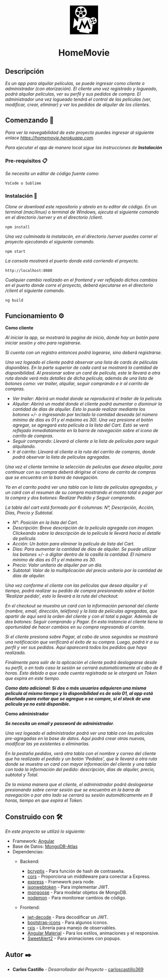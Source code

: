 <p align="center">
  <p align="center">
        <img src="/server/images/logo.JPG" alt="" height="92">
  </p>
  <h1 align="center">
    HomeMovie
  </h1>
</p>

## Descripción

_Es un app para alquilar películas, se puede ingresar como cliente o administrador (con atorización). El cliente una vez registrado y logueado, podrá alquilar películas, ver su perfil y sus pedidos de compra. El administrador una vez logueado tendrá el control de las películas (ver, modificar, crear, eliminar) y ver los pedidos de alquiler de los clientes._

## Comenzando 🚀

_Para ver la navegabilidad de este proyecto puedes ingresar al siguiente enlace <https://homemovie.herokuapp.com>._

_Para ejecutar el app de manera local sigue las instrucciones de **Instalación**_

### Pre-requisitos 📋

_Se necesita un editor de código fuente como:_

```
VsCode o Sublime
```

### Instalación 🔧

_Clone or download este repositorio y abrelo en tu editor de código. En un terminal (mac/linux) o terminal de Windows, ejecuta el siguiente comando en el directorio /server y en el directorio /client._

```
npm install
```

_Una vez culminada la instalacón, en el directorio /server puedes correr el proyecto ejecutando el siguiente comando._

```
npm start
```

_La consola mostrará el puerto donde está corriendo el proyecto._

```
http://localhost:8080
```

_Cualquier cambio realizado en el frontend y ver reflejado dichos cambios en el puerto donde corre el proyecto, deberá ejecutarse en el directorio /client el siguiente comando._

```
ng build
```

## Funcionamiento ⚙️

**Como cliente**

_Al iniciar la app, se mostrará la pagína de inicio, donde hay un botón para iniciar sesión y otro para registrarse._

_Si cuenta con un registro entonces podrá logearse, sino deberá registrarse._

_Una vez logeado el cliente podrá observar una lista de cards de péliculas disponibles. En la parte superior de cada card se mostrará la cantidad de disponibilidad. Al presionar sobre un card de película, este le llevará a otra ruta donde verá más detalles de dicha película, además de una lista de botones como: ver trailer, alquilar, seguir comprando e ir al carrito de compras._ 

* _Ver trailer: Abrirá un modal donde se reproducirá el trailer de la película._
* _Alquilar: Abrirá un modal donde el cliente podrá aumentar o disminuir la cantidad de días de alquiler. Esto lo puede realizar mediante los botones +/- o ingresando por teclado la cantidad deseada (el número mínimo de días es 01 y el máximo es 30). Una vez presione el botón agregar, se agregará esta película a la lista del Cart. Estó se verá reflejado inmediatamente en la barra de navegación sobre el icono de carrito de compras._
* _Seguir comprando: Llevará al cliente a la lista de películas para seguir alquilando._
* _Ir al carrito: Llevará al cliente a la ruta del carrito de compras, donde podrá observar la lista de películas agregadas._

_Una vez el cliente termine la selección de películas que desea alquilar, para continuar con su compra deberá dirigirse al icono de carrito de compras que se encuentra en la barra de navegación._

_Ya en el carrito podrá ver una tabla con la lista de películas agregadas, y un card con el resumen de su compra mostrando el monto total a pagar por la compra y dos botones: Realizar Pedido y Seguir comprando._

_La tabla del cart está formado por 6 columnas: N°, Descripción, Acción, Días, Precio y Subtotal._

* _N°: Posición en la lista del Cart._
* _Descripción: Breve descripción de la película agregada con imagen. Clickeando sobre la descripción de la película le llevará hacia el detalle de película._
* _Acción: Un botón para eliminar la película de lista del Cart._
* _Días: Para aumentar la cantidad de días de alquiler. Se puede utilizar los botones +/- o digitar dentro de la casilla la cantidad. El número mínimo de días es 01 y el máximo es 30._
* _Precio: Valor unitario de alquiler por un día._
* _Subtotal: Valor de la multiplicación del precio unitario por la cantidad de días de alquiler._

_Una vez conforme el cliente con las películas que desea alquilar y el tiempo, podrá realizar su pedido de compra presionando sobre el botón 'Realizar pedido', esto lo llevará a la ruta del checkout._ 

_En el checkout se muestra un card con la información personal del cliente (nombre, email, dirección, teléfono) y la lista de películas agregadas, que apartir de aquí será la orden del cliente y con el total a pagar. Además de dos botones: Seguir comprando y Pagar. En esta instancia el cliente tiene la oportunidad de hacer cambios en su compra regresando al carrito._

_Si el cliente presiona sobre Pagar, al cabo de unos segundos se mostrará una notificación que verificará el éxito de su compra. Luego, podrá ir a su perfil y ver sus pedidos. Aquí aparecerá todos los pedidos que haya realizado._

_Finalmente para salir de la aplicación el cliente podrá deslogearse desde su perfil, o en todo caso la sesión se cerrará automatícamente al cabo de 8 horas. Esto debido a que cada cuenta registrada se le otorgará un Token que expira en este tiempo._

_**Como dato adicional: Si dos o más usuarios adquieren una misma película al mismo tiempo y la disponibilidad es de solo 01, al app está diseñada para evitar que se agregue o se compre, si el stock de una película ya no está disponible.**_

**Como administrador**

_**Se necesita un email y password de administrador**._

_Una vez logeado el administrador podrá ver una tabla con las películas pre-agregadas en la base de datos. Aquí podrá crear otras nuevas, modificar las ya existentes o eliminarlas._

_En la pestaña pedidos, verá otra tabla con el nombre y correo del cliente que ha realizado el pedido y un botón 'Pedidos', que le llevará a otra ruta donde se muestra un card con mayor información del cliente y una tabla con toda la información del pedido: descripción, días de alquiler, precio, subtotal y Total._

_De la misma manera que el cliente, el administrador podrá deslogearse presionando sobre cerrar sesión que se encuentra en la barra de navegación o por otro lado se cerrará su sesión automáticamente en 8 horas, tiempo en que expira el Token._

## Construido con 🛠️

_En este proyecto se utilizó lo siguiente:_

* Framework: [Angular](https://angular.io/)
* Base de Datos: [MongoDB-Atlas](https://www.mongodb.com/es/atlas)
* Dependencias: 
    + Backend:
        * [bcryptjs](https://www.npmjs.com/package/bcryptjs/) - Para función de hash de contraseña.
        * [cors](https://www.npmjs.com/package/cors) - Proporciona un middleware para conectar a Express.
        * [express](https://www.npmjs.com/package/express) - Framework para node.
        * [jsonwebtoken](https://www.npmjs.com/package/jsonwebtoken) - Para implementar JWT.
        * [mongoose](https://www.npmjs.com/package/mongoose) - Para modelar objetos de MongoDB.
        * [nodemon](https://www.npmjs.com/package/nodemon) - Para monitorear cambios de código.
    
    + Frontend:
        * [jwt-decode](https://www.npmjs.com/package/jwt-decode) - Para decodificar un JWT.
        * [bootstrap-icons](https://icons.getbootstrap.com/) - Para algunos iconos.
        * [rxjs](https://rxjs.dev/) - Librería para manejo de observables.
        * [Angular Material](https://material.angular.io/) - Para los estilos, animaciones y el responsive.
        * [SweetAlert2](https://sweetalert2.github.io/) - Para animaciones con popups.

## Autor ✒️

* **Carlos Castillo** - *Desarrollador del Proyecto* - [carloscastillo369](https://github.com/carloscastillo369)